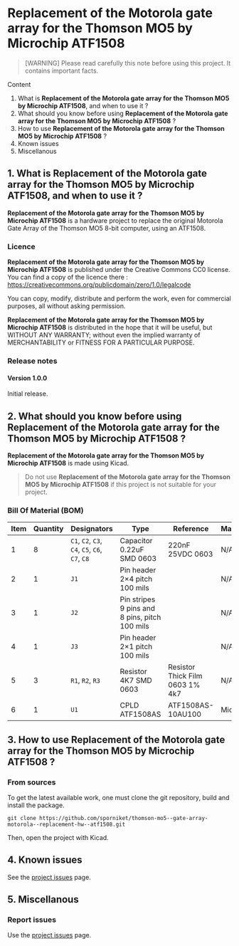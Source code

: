 # Replacement of the Motorola gate array for the Thomson MO5 by Microchip ATF1508

> [WARNING] Please read carefully this note before using this project. It contains important facts.

Content

1. What is **Replacement of the Motorola gate array for the Thomson MO5 by Microchip ATF1508**, and when to use it ?
2. What should you know before using **Replacement of the Motorola gate array for the Thomson MO5 by Microchip ATF1508** ?
3. How to use **Replacement of the Motorola gate array for the Thomson MO5 by Microchip ATF1508** ?
4. Known issues
5. Miscellanous

## 1. What is **Replacement of the Motorola gate array for the Thomson MO5 by Microchip ATF1508**, and when to use it ?

**Replacement of the Motorola gate array for the Thomson MO5 by Microchip ATF1508** is a hardware project to replace the original Motorola Gate Array of the Thomson MO5 8-bit computer, using an ATF1508.


### Licence

**Replacement of the Motorola gate array for the Thomson MO5 by Microchip ATF1508** is published under the Creative Commons CC0 license. You can find a copy of the licence there : https://creativecommons.org/publicdomain/zero/1.0/legalcode

You can copy, modify, distribute and perform the work, even for commercial purposes, all without asking permission.

**Replacement of the Motorola gate array for the Thomson MO5 by Microchip ATF1508** is distributed in the hope that it will be useful, but WITHOUT ANY WARRANTY; without even the implied warranty of MERCHANTABILITY or FITNESS FOR A PARTICULAR PURPOSE.

### Release notes

#### Version 1.0.0

Initial release.

## 2. What should you know before using **Replacement of the Motorola gate array for the Thomson MO5 by Microchip ATF1508** ?

**Replacement of the Motorola gate array for the Thomson MO5 by Microchip ATF1508** is made using Kicad.

> Do not use **Replacement of the Motorola gate array for the Thomson MO5 by Microchip ATF1508** if this project is not suitable for your project.

### Bill Of Material (BOM)

|Item|Quantity|Designators|Type|Reference|Manufacturer|Link|
|---|---|---|---|---|---|---|
|1|8|`C1`, `C2`, `C3`, `C4`, `C5`, `C6`, `C7`, `C8`|Capacitor 0.22uF SMD 0603|220nF 25VDC 0603|N/A|[lcsc](https://lcsc.com/product-detail/Multilayer-Ceramic-Capacitors-MLCC-SMD-SMT_YAGEO-CC0603JRX7R8BB224_C519574.html) [rs-particuliers](https://rs-particuliers.com/Product.aspx?Product=485771)|
|2|1|`J1`|Pin header 2×4 pitch 100 mils||N/A|[lcsc](https://lcsc.com/product-detail/Pin-Headers_Megastar-ZX-PZ2-54-2-4PZZ_C7501275.html)|
|3|1|`J2`|Pin stripes 9 pins and 8 pins, pitch 100 mils||N/A|[lcsc 9 pins](https://lcsc.com/product-detail/Pin-Headers_HCTL-PZ254-1-09-Z-C_C5156436.html) [lcsc 8 pins](https://lcsc.com/product-detail/Pin-Headers_HCTL-PZ254-1-08-Z-C_C5156435.html)|
|4|1|`J3`|Pin header 2×1 pitch 100 mils||N/A|[lcsc](https://lcsc.com/product-detail/Pin-Headers_XFCN-PZ254V-11-02P_C492401.html)|
|5|3|`R1`, `R2`, `R3`|Resistor 4K7 SMD 0603|Resistor Thick Film 0603 1% 4k7|N/A|[lcsc](https://lcsc.com/product-detail/Chip-Resistor-Surface-Mount_VISHAY-RCS06034K70FKEA_C2078630.html) [rs-particuliers](https://rs-particuliers.com/Product.aspx?Product=2432188)|
|6|1|`U1`|CPLD ATF1508AS|ATF1508AS-10AU100|Microchip|[lcsc](https://lcsc.com/product-detail/Programmable-Logic-Device-CPLDs-FPGAs_MICROCHIP-ATF1508AS-10AU100_C31179.html) [rs-particuliers](https://rs-particuliers.com/Product.aspx?Product=1773660)|



## 3. How to use **Replacement of the Motorola gate array for the Thomson MO5 by Microchip ATF1508** ?

### From sources

To get the latest available work, one must clone the git repository, build and install the package.

	git clone https://github.com/sporniket/thomson-mo5--gate-array-motorola--replacement-hw--atf1508.git

Then, open the project with Kicad.

## 4. Known issues
See the [project issues](https://github.com/sporniket/thomson-mo5--gate-array-motorola--replacement-hw--atf1508/issues) page.

## 5. Miscellanous

### Report issues
Use the [project issues](https://github.com/sporniket/thomson-mo5--gate-array-motorola--replacement-hw--atf1508/issues) page.
